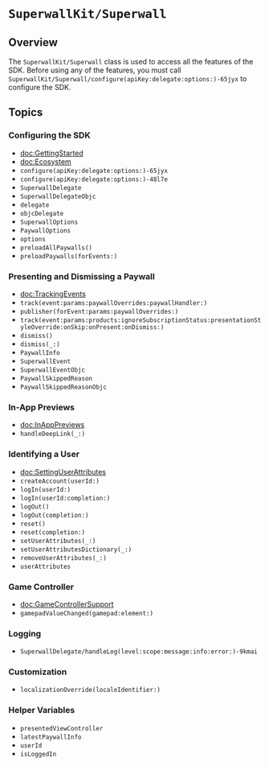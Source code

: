 # ``SuperwallKit/Superwall``

## Overview

The ``SuperwallKit/Superwall`` class is used to access all the features of the SDK. Before using any of the features, you must call ``SuperwallKit/Superwall/configure(apiKey:delegate:options:)-65jyx`` to configure the SDK.

## Topics

### Configuring the SDK

- <doc:GettingStarted>
- <doc:Ecosystem>
- ``configure(apiKey:delegate:options:)-65jyx``
- ``configure(apiKey:delegate:options:)-48l7e``
- ``SuperwallDelegate``
- ``SuperwallDelegateObjc``
- ``delegate``
- ``objcDelegate``
- ``SuperwallOptions``
- ``PaywallOptions``
- ``options``
- ``preloadAllPaywalls()``
- ``preloadPaywalls(forEvents:)``

### Presenting and Dismissing a Paywall

- <doc:TrackingEvents>
- ``track(event:params:paywallOverrides:paywallHandler:)``
- ``publisher(forEvent:params:paywallOverrides:)``
- ``track(event:params:products:ignoreSubscriptionStatus:presentationStyleOverride:onSkip:onPresent:onDismiss:)``
- ``dismiss()``
- ``dismiss(_:)``
- ``PaywallInfo``
- ``SuperwallEvent``
- ``SuperwallEventObjc``
- ``PaywallSkippedReason``
- ``PaywallSkippedReasonObjc``

### In-App Previews

- <doc:InAppPreviews>
- ``handleDeepLink(_:)``

### Identifying a User

- <doc:SettingUserAttributes>
- ``createAccount(userId:)``
- ``logIn(userId:)``
- ``logIn(userId:completion:)``
- ``logOut()``
- ``logOut(completion:)``
- ``reset()``
- ``reset(completion:)``
- ``setUserAttributes(_:)``
- ``setUserAttributesDictionary(_:)``
- ``removeUserAttributes(_:)``
- ``userAttributes``

### Game Controller

- <doc:GameControllerSupport>
- ``gamepadValueChanged(gamepad:element:)``

### Logging

- ``SuperwallDelegate/handleLog(level:scope:message:info:error:)-9kmai``

### Customization

- ``localizationOverride(localeIdentifier:)``

### Helper Variables
- ``presentedViewController``
- ``latestPaywallInfo``
- ``userId``
- ``isLoggedIn``

